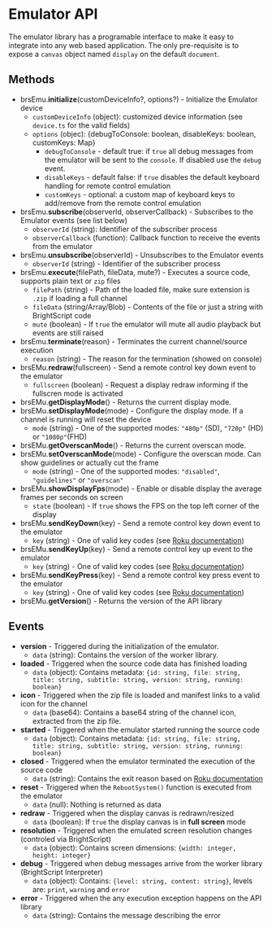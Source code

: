 # Emulator API

The emulator library has a programable interface to make it easy to integrate into any web based application. 
The only pre-requisite is to expose a `canvas` object named `display` on the default `document`.

## Methods

- brsEmu.**initialize**(customDeviceInfo?, options?) - Initialize the Emulator device
    - `customDeviceInfo` (object): customized device information (see `device.ts` for the valid fields)
    - `options` (objec): {debugToConsole: boolean, disableKeys: boolean, customKeys: Map}
        - `debugToConsole` - default true: if `true` all debug messages from the emulator will be sent to the `console`. If disabled use the `debug` event.
        - `disableKeys` - default false: if `true` disables the default keyboard handling for remote control emulation
        - `customKeys` - optional: a custom map of keyboard keys to add/remove from the remote control emulation
- brsEmu.**subscribe**(observerId, observerCallback) - Subscribes to the Emulator events (see list below)
    - `observerId` (string): Identifier of the subscriber process
    - `observerCallback` (function): Callback function to receive the events from the emulator
- brsEmu.**unsubscribe**(observerId) - Unsubscribes to the Emulator events
    - `observerId` (string) - Identifier of the subscriber process
- brsEmu.**execute**(filePath, fileData, mute?) - Executes a source code, supports plain text or `zip` files
    - `filePath` (string) - Path of the loaded file, make sure extension is `.zip` if loading a full channel
    - `fileData` (string/Array/Blob) - Contents of the file or just a string with BrightScript code
    - `mute` (boolean) - If `true` the emulator will mute all audio playback but events are still raised
- brsEmu.**terminate**(reason) - Terminates the current channel/source execution
    - `reason` (string) - The reason for the termination (showed on console)
- brsEMu.**redraw**(fullscreen) - Send a remote control key down event to the emulator
    - `fullscreen` (boolean) - Request a display redraw informing if the fullscren mode is activated
- brsEMu.**getDisplayMode**() - Returns the current display mode. 
- brsEMu.**setDisplayMode**(mode) - Configure the display mode. If a channel is running will reset the device
    - `mode` (string) - One of the supported modes: `"480p"` (SD), `"720p"` (HD) or `"1080p"`(FHD)
- brsEMu.**getOverscanMode**() - Returns the current overscan mode. 
- brsEMu.**setOverscanMode**(mode) - Configure the overscan mode. Can show guidelines or actually cut the frame
    - `mode` (string) - One of the supported modes: `"disabled"`, `"guidelines"` or `"overscan"`
- brsEMu.**showDisplayFps**(mode) - Enable or disable display the average frames per seconds on screen
    - `state` (boolean) - If `true` shows the FPS on the top left corner of the display
- brsEMu.**sendKeyDown**(key) - Send a remote control key down event to the emulator
    - `key` (string) - One of valid key codes (see [Roku documentation](https://developer.roku.com/docs/references/scenegraph/component-functions/onkeyevent.md))
- brsEMu.**sendKeyUp**(key) - Send a remote control key up event to the emulator
    - `key` (string) - One of valid key codes (see [Roku documentation](https://developer.roku.com/docs/references/scenegraph/component-functions/onkeyevent.md))
- brsEMu.**sendKeyPress**(key) - Send a remote control key press event to the emulator
    - `key` (string) - One of valid key codes (see [Roku documentation](https://developer.roku.com/docs/references/scenegraph/component-functions/onkeyevent.md))
- brsEMu.**getVersion**() - Returns the version of the API library

## Events

- **version** - Triggered during the initialization of the emulator.
    - `data` (string): Contains the version of the worker library.
- **loaded** - Triggered when the source code data has finished loading
    - `data` (object): Contains metadata: `{id: string, file: string, title: string, subtitle: string, version: string, running: boolean}`
- **icon** - Triggered when the zip file is loaded and manifest links to a valid icon for the channel
    - `data` (base64): Contains a base64 string of the channel icon, extracted from the zip file.
- **started** - Triggered when the emulator started running the source code
    - `data` (object): Contains metadata: `{id: string, file: string, title: string, subtitle: string, version: string, running: boolean}`
- **closed** - Triggered when the emulator terminated the execution of the source code
    - `data` (string): Contains the exit reason based on [Roku documentation](https://developer.roku.com/docs/developer-program/getting-started/architecture/dev-environment.md#lastexitorterminationreason-parameter)
- **reset** - Triggered when the `RebootSystem()` function is executed from the emulator
    - `data` (null): Nothing is returned as data
- **redraw** - Triggered when the display canvas is redrawn/resized
    - `data` (boolean): If `true` the display canvas is in **full screen** mode
- **resolution** - Triggered when the emulated screen resolution changes (controled via BrightScript)
    - `data` (object): Contains screen dimensions: `{width: integer, height: integer}`
- **debug** - Triggered when debug messages arrive from the worker library (BrightScript Interpreter)
    - `data` (object): Contains: `{level: string, content: string}`, levels are: `print`, `warning` and `error`
- **error** - Triggered when the any execution exception happens on the API library
    - `data` (string): Contains the message describing the error
